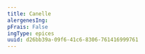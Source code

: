 ```yaml
---
title: Canelle
alergenesIng:
pFrais: False
ingType: epices
uuid: d26bb39a-09f6-41c6-8306-761416999761
---
```

